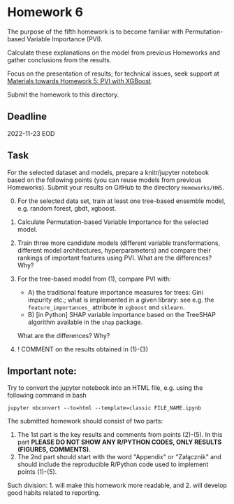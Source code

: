 # Homework 6

The purpose of the fifth homework is to become familiar with Permutation-based Variable Importance (PVI). 

Calculate these explanations on the model from previous Homeworks and gather conclusions from the results.

Focus on the presentation of results; for technical issues, seek support at [Materials towards Homework 5: PVI with XGBoost](https://mim-uw.github.io/eXplainableMachineLearning-2023/hw5_pvi_with_xgboost_on_titanic.html).

Submit the homework to this directory.

## Deadline 

2022-11-23 EOD

## Task

For the selected dataset and models, prepare a knitr/jupyter notebook based on the following points (you can reuse models from previous Homeworks).
Submit your results on GitHub to the directory `Homeworks/HW5`.

0. For the selected data set, train at least one tree-based ensemble model, e.g. random forest, gbdt, xgboost.
1. Calculate Permutation-based Variable Importance for the selected model.
2. Train three more candidate models (different variable transformations, different model architectures, hyperparameters) and compare their rankings of important features using PVI. What are the differences? Why?
3. For the tree-based model from (1), compare PVI with: 
    - A) the traditional feature importance measures for trees: Gini impurity etc.; what is implemented in a given library: see e.g. the `feature_importances_` attribute in `xgboost` and `sklearn`.
    - B) [in Python] SHAP variable importance based on the TreeSHAP algorithm available in the `shap` package. 
    
    What are the differences? Why?
4. ! COMMENT on the results obtained in (1)-(3)



## **Important note:**

Try to convert the jupyter notebook into an HTML file, e.g. using the following command in bash

```
jupyter nbconvert --to=html --template=classic FILE_NAME.ipynb
```

The submitted homework should consist of two parts:

1. The 1st part is the key results and comments from points (2)-(5). In this part **PLEASE DO NOT SHOW ANY R/PYTHON CODES, ONLY RESULTS (FIGURES, COMMENTS).**
2. The 2nd part should start with the word "Appendix" or "Załącznik" and should include the reproducible R/Python code used to implement points (1)-(5).

Such division: 1. will make this homework more readable, and 2. will develop good habits related to reporting.


